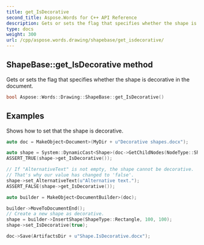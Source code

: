 ```yaml
---
title: get_IsDecorative
second_title: Aspose.Words for C++ API Reference
description: Gets or sets the flag that specifies whether the shape is decorative in the document.
type: docs
weight: 300
url: /cpp/aspose.words.drawing/shapebase/get_isdecorative/
---
```

## ShapeBase::get_IsDecorative method


Gets or sets the flag that specifies whether the shape is decorative in the document.

```cpp
bool Aspose::Words::Drawing::ShapeBase::get_IsDecorative()
```


## Examples




Shows how to set that the shape is decorative. 
```cpp
auto doc = MakeObject<Document>(MyDir + u"Decorative shapes.docx");

auto shape = System::DynamicCast<Shape>(doc->GetChildNodes(NodeType::Shape, true)->idx_get(0));
ASSERT_TRUE(shape->get_IsDecorative());

// If "AlternativeText" is not empty, the shape cannot be decorative.
// That's why our value has changed to 'false'.
shape->set_AlternativeText(u"Alternative text.");
ASSERT_FALSE(shape->get_IsDecorative());

auto builder = MakeObject<DocumentBuilder>(doc);

builder->MoveToDocumentEnd();
// Create a new shape as decorative.
shape = builder->InsertShape(ShapeType::Rectangle, 100, 100);
shape->set_IsDecorative(true);

doc->Save(ArtifactsDir + u"Shape.IsDecorative.docx");
```

